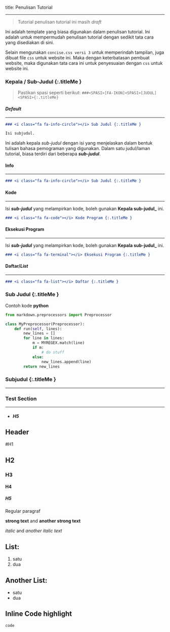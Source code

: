 title: Penulisan Tutorial

---


> Tutorial penulisan tutorial ini masih _draft_

Ini adalah template yang biasa digunakan dalam penulisan tutorial. Ini adalah untuk mempermudah penulisan tutorial dengan sedikit tata cara yang disediakan di sini.

Selain mengunakan `concise.css versi 3` untuk memperindah tampilan, juga dibuat file `css` untuk website ini. Maka dengan keterbatasan pembuat website, maka digunakan tata cara ini untuk penyesuaian dengan `css` untuk website ini.


### Kepala / Sub-Judul {:.titleMe }

> Pastikan spasi seperti berikut: `###<SPASI>[FA-IKON]<SPASI>[JUDUL]<SPASI>{:.titleMe}`

#### _Default_
---

```markdown
### <i class="fa fa-info-circle"></i> Sub Judul {:.titleMe }

Isi subjudul. 
```
Ini adalah kepala _sub-judul_ dengan isi yang menjelaskan dalam bentuk tulisan bahasa pemograman yang digunakan.
Dalam satu judul/laman tutorial, biasa terdiri dari beberapa **_sub-judul_**.

#### Info
---

```markdown
### <i class="fa fa-info-circle"></i> Sub Judul {:.titleMe }
```

#### Kode
---

Isi **_sub-judul_** yang melampirkan kode, boleh gunakan **Kepala sub-judul_** ini.

```markdown
### <i class="fa fa-code"></i> Kode Program {:.titleMe }
```

#### Eksekusi Program
---

Isi **_sub-judul_** yang melampirkan kode, boleh gunakan **Kepala sub-judul_** ini.

```markdown
### <i class="fa fa-terminal"></i> Eksekusi Program {:.titleMe }
```

#### Daftar/_List_
---

```markdown
### <i class="fa fa-list"></i> Daftar {:.titleMe }
```


### <i class="fa fa-info-circle"></i> Sub Judul {:.titleMe }

Contoh kode **python**

``` python
from markdown.preprocessors import Preprocessor

class MyPreprocessor(Preprocessor):
	def run(self, lines):
		new_lines = []
		for line in lines:
			m = MYREGEX.match(line)
			if m:
				# do stuff
			else:
				new_lines.append(line)
		return new_lines
```

### <i class="fa fa-code"></i> Subjudul {:.titleMe }
---



### Test Section

---

 - ##### <i class="fa fa-file-code-o"></i> H5


## Header

#H1
## H2
### H3
#### H4
##### H5

Regular paragraf

__strong text__ and **another strong text**

_italic_ and *another italic text*

## List:

 1. satu
 2. dua

## Another List:

- satu
- dua

## Inline Code highlight

`code`
